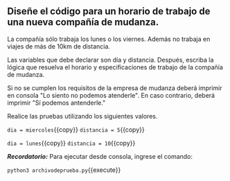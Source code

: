 ## Diseñe el código para un horario de trabajo de una nueva compañía de mudanza.

La compañía sólo trabaja los lunes o los viernes. Además no trabaja en viajes de más de 10km de distancia.

Las variables que debe declarar son día y distancia. Después, escriba la lógica que resuelva el horario y especificaciones de trabajo de la compañía de mudanza.

Si no se cumplen los requisitos de la empresa de mudanza deberá imprimir en consola "Lo siento no podemos atenderle". En caso contrario, deberá imprimir "Sí podemos antenderle."

Realice las pruebas utilizando los siguientes valores. 

`dia = miercoles`{{copy}}
`distancia = 5`{{copy}}

`dia = lunes`{{copy}}
`distancia = 10`{{copy}}

***Recordatorio:*** Para ejecutar desde consola, ingrese el comando:

`python3 archivodeprueba.py`{{execute}}
